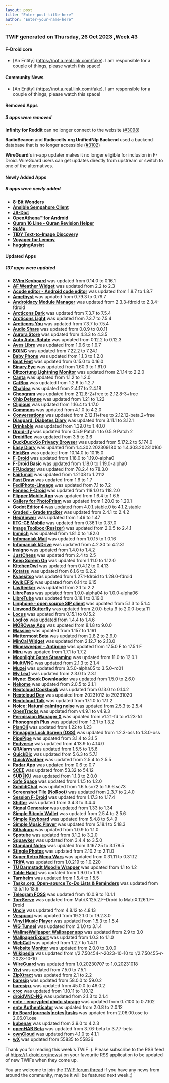 ```yaml
---
layout: post
title: "Enter-post-title-here"
author: "Enter-your-name-here"
---
```





### TWIF generated on Thursday, 26 Oct 2023 ,Week 43


#### F-Droid core


* [An Entity] (https://not.a.real.link.com/fake). I am responsible for a couple of things, please watch this space!


#### Community News
* [An Entity] (https://not.a.real.link.com/fake). I am responsible for a couple of things, please watch this space!


#### Removed Apps
##### 3 apps were removed
**Infinity for Reddit** can no longer connect to the website ([#3098](https://gitlab.com/fdroid/fdroiddata/-/issues/3098))

**RadioBeacon** and **Radiocells.org UnifiedNlp Backend** used a backend database that is no longer accessible ([#3102](https://gitlab.com/fdroid/fdroiddata/-/issues/3102))

**WireGuard**'s in-app updater makes it no longer eligible for inclusion in F-Droid. WireGuard users can get updates directly from upstream or switch to one of the alternatives.


#### Newly Added Apps
##### 9 apps were newly added
* **[8-Bit Wonders](https://f-droid.org/packages/de.rainerhock.eightbitwonders)**
* **[Ansible Sempahore Client](https://f-droid.org/packages/org.gsmlg.semaphore)**
* **[JS-Dict](https://f-droid.org/packages/io.github.petlyh.jsdict)**
* **[OpenAthena™ for Android](https://f-droid.org/packages/com.openathena)**
* **[Quran 16 Line - Quran Revision Helper](https://f-droid.org/packages/com.wqar.quran_mem_helper)**
* **[SpMp](https://f-droid.org/packages/com.toasterofbread.spmp)**
* **[TIDY Text-to-Image Discovery](https://f-droid.org/packages/com.slavabarkov.tidy)**
* **[Voyager for Lemmy](https://f-droid.org/packages/app.vger.voyager)**
* **[huggingAssist](https://f-droid.org/packages/org.woheller69.hugassist)**




#### Updated Apps
##### 137 apps were updated
* **[8Vim Keyboard](https://f-droid.org/packages/inc.flide.vi8)** was updated from 0.14.0 to 0.16.1
* **[AF Weather Widget](https://f-droid.org/packages/net.gitsaibot.af)** was updated from 2.2 to 2.3
* **[Acode editor - Android code editor](https://f-droid.org/packages/com.foxdebug.acode)** was updated from 1.8.7 to 1.8.7
* **[Amethyst](https://f-droid.org/packages/com.vitorpamplona.amethyst)** was updated from 0.79.3 to 0.79.7
* **[Androidacy Module Manager](https://f-droid.org/packages/com.fox2code.mmm.fdroid)** was updated from 2.3.3-fdroid to 2.3.4-fdroid
* **[Arcticons Dark](https://f-droid.org/packages/com.donnnno.arcticons)** was updated from 7.3.7 to 7.5.4
* **[Arcticons Light](https://f-droid.org/packages/com.donnnno.arcticons.light)** was updated from 7.3.7 to 7.5.4
* **[Arcticons You](https://f-droid.org/packages/com.donnnno.arcticons.you)** was updated from 7.3.7 to 7.5.4
* **[Audio Share](https://f-droid.org/packages/io.github.mkckr0.audio_share_app)** was updated from 0.0.9 to 0.0.11
* **[Aurora Store](https://f-droid.org/packages/com.aurora.store)** was updated from 4.3.3 to 4.3.5
* **[Auto Auto-Rotate](https://f-droid.org/packages/com.jarsilio.android.autoautorotate)** was updated from 0.12.2 to 0.12.3
* **[Aves Libre](https://f-droid.org/packages/deckers.thibault.aves.libre)** was updated from 1.9.6 to 1.9.7
* **[BOINC](https://f-droid.org/packages/edu.berkeley.boinc)** was updated from 7.22.2 to 7.24.1
* **[Baby Phone](https://f-droid.org/packages/com.serwylo.babyphone)** was updated from 1.1.3 to 1.2.0
* **[Beat Feet](https://f-droid.org/packages/com.serwylo.beatgame)** was updated from 0.15.0 to 0.16.0
* **[Binary Eye](https://f-droid.org/packages/de.markusfisch.android.binaryeye)** was updated from 1.60.3 to 1.61.0
* **[Blitzortung Lightning Monitor](https://f-droid.org/packages/org.blitzortung.android.app)** was updated from 2.1.14 to 2.2.0
* **[Canta](https://f-droid.org/packages/org.samo_lego.canta)** was updated from 1.1.2 to 1.2.0
* **[CatBox](https://f-droid.org/packages/moe.cb4a)** was updated from 1.2.6 to 1.2.7
* **[Chaldea](https://f-droid.org/packages/cc.narumi.chaldea.fdroid)** was updated from 2.4.17 to 2.4.18
* **[Cheogram](https://f-droid.org/packages/com.cheogram.android)** was updated from 2.12.8-2+free to 2.12.8-3+free
* **[Chip Defense](https://f-droid.org/packages/de.chadenas.cpudefense)** was updated from 1.21 to 1.22
* **[Clipious](https://f-droid.org/packages/com.github.lamarios.clipious)** was updated from 1.16.4 to 1.17.0
* **[Commons](https://f-droid.org/packages/fr.free.nrw.commons)** was updated from 4.1.0 to 4.2.0
* **[Conversations](https://f-droid.org/packages/eu.siacs.conversations)** was updated from 2.12.11+free to 2.12.12-beta.2+free
* **[Diaguard: Diabetes Diary](https://f-droid.org/packages/com.faltenreich.diaguard)** was updated from 3.11.1 to 3.12.1
* **[Drinkable](https://f-droid.org/packages/com.moimob.drinkable)** was updated from 1.39.0 to 1.40.0
* **[Droid-ify](https://f-droid.org/packages/com.looker.droidify)** was updated from 0.5.9 Patch 1 to 0.5.9 Patch 2
* **[DroidRec](https://f-droid.org/packages/com.yakovlevegor.DroidRec)** was updated from 3.5 to 3.6
* **[DuckDuckGo Privacy Browser](https://f-droid.org/packages/com.duckduckgo.mobile.android)** was updated from 5.172.2 to 5.174.0
* **[Easy Diary](https://f-droid.org/packages/me.blog.korn123.easydiary)** was updated from 1.4.302.202309180 to 1.4.303.202310160
* **[EinkBro](https://f-droid.org/packages/info.plateaukao.einkbro)** was updated from 10.14.0 to 10.15.0
* **[F-Droid](https://f-droid.org/packages/org.fdroid.fdroid)** was updated from 1.18.0 to 1.19.0-alpha0
* **[F-Droid Basic](https://f-droid.org/packages/org.fdroid.basic)** was updated from 1.18.0 to 1.19.0-alpha0
* **[FFUpdater](https://f-droid.org/packages/de.marmaro.krt.ffupdater)** was updated from 78.2.4 to 78.3.0
* **[FairEmail](https://f-droid.org/packages/eu.faircode.email)** was updated from 1.2108 to 1.2112
* **[Fast Draw](https://f-droid.org/packages/peterfajdiga.fastdraw)** was updated from 1.6 to 1.7
* **[FediPhoto-Lineage](https://f-droid.org/packages/com.fediphoto.lineage)** was updated from 7.1 to 7.2
* **[Fennec F-Droid](https://f-droid.org/packages/org.mozilla.fennec_fdroid)** was updated from 118.1.0 to 118.2.0
* **[Flipper Mobile App](https://f-droid.org/packages/com.flipperdevices.app)** was updated from 1.6.4 to 1.6.5
* **[Gallery for PhotoPrism](https://f-droid.org/packages/ua.com.radiokot.photoprism)** was updated from 1.20.0 to 1.20.1
* **[Godot Editor 4](https://f-droid.org/packages/org.godotengine.editor.v4)** was updated from 4.0.1.stable.0 to 4.1.2.stable
* **[Graded - Grade tracker](https://f-droid.org/packages/com.NightDreamGames.Grade.ly)** was updated from 2.4.1 to 2.4.2
* **[HexViewer](https://f-droid.org/packages/fr.ralala.hexviewer)** was updated from 1.46 to 1.47
* **[IITC-CE Mobile](https://f-droid.org/packages/org.exarhteam.iitc_mobile)** was updated from 0.36.1 to 0.37.0
* **[Image Toolbox (Resizer)](https://f-droid.org/packages/ru.tech.imageresizershrinker)** was updated from 2.0.5 to 2.4.1
* **[Immich](https://f-droid.org/packages/app.alextran.immich)** was updated from 1.81.0 to 1.82.0
* **[Infomaniak Mail](https://f-droid.org/packages/com.infomaniak.mail)** was updated from 1.0.15 to 1.0.16
* **[Infomaniak kDrive](https://f-droid.org/packages/com.infomaniak.drive)** was updated from 4.2.30 to 4.2.31
* **[Insigno](https://f-droid.org/packages/org.mindshub.insigno)** was updated from 1.4.0 to 1.4.2
* **[JustChess](https://f-droid.org/packages/com.alaskalinuxuser.justchess)** was updated from 2.4 to 2.5
* **[Keep Screen On](https://f-droid.org/packages/com.elasticrock.keepscreenon)** was updated from 1.11.0 to 1.12.0
* **[KitchenOwl](https://f-droid.org/packages/com.tombursch.kitchenowl)** was updated from 0.4.12 to 0.4.13
* **[Kotatsu](https://f-droid.org/packages/org.koitharu.kotatsu)** was updated from 6.1.6 to 6.2.2
* **[Kvaesitso](https://f-droid.org/packages/de.mm20.launcher2.release)** was updated from 1.27.1-fdroid to 1.28.0-fdroid
* **[Kwik EFIS](https://f-droid.org/packages/player.efis.pfd)** was updated from 6.14 to 6.15
* **[LavSeeker](https://f-droid.org/packages/org.woheller69.lavatories)** was updated from 2.1 to 2.2
* **[LibrePass](https://f-droid.org/packages/dev.medzik.librepass.android)** was updated from 1.0.0-alpha04 to 1.0.0-alpha06
* **[LibreTube](https://f-droid.org/packages/com.github.libretube)** was updated from 0.18.1 to 0.19.0
* **[Linphone - open source SIP client](https://f-droid.org/packages/org.linphone)** was updated from 5.1.3 to 5.1.4
* **[Linwood Butterfly](https://f-droid.org/packages/dev.linwood.butterfly.nightly)** was updated from 2.0.0-beta.9 to 2.0.0-beta.11
* **[Locus](https://f-droid.org/packages/app.myzel394.locus)** was updated from 0.15.1 to 0.15.2
* **[LogFox](https://f-droid.org/packages/com.f0x1d.logfox)** was updated from 1.4.4 to 1.4.6
* **[MOROway App](https://f-droid.org/packages/de.moroway.oc)** was updated from 8.1.8 to 9.0.0
* **[Massive](https://f-droid.org/packages/com.massive)** was updated from 1.157 to 1.161
* **[Mattermost Beta](https://f-droid.org/packages/com.mattermost.rnbeta)** was updated from 2.8.2 to 2.9.0
* **[MinCal Widget](https://f-droid.org/packages/cat.mvmike.minimalcalendarwidget)** was updated from 2.12.7 to 2.13.0
* **[Minesweeper - Antimine](https://f-droid.org/packages/dev.lucanlm.antimine)** was updated from 17.5.0 F to 17.5.1 F
* **[Miru](https://f-droid.org/packages/miru.miaomint)** was updated from 1.7.1 to 1.7.2
* **[Moonlight Game Streaming](https://f-droid.org/packages/com.limelight)** was updated from 11.0 to 12.0.1
* **[MultiVNC](https://f-droid.org/packages/com.coboltforge.dontmind.multivnc)** was updated from 2.1.3 to 2.1.4
* **[Muzei](https://f-droid.org/packages/net.nurik.roman.muzei)** was updated from 3.5.0-alpha05 to 3.5.0-rc01
* **[My Leaf](https://f-droid.org/packages/dk.kjeldsen.carwingsflutter)** was updated from 2.3.0 to 2.3.1
* **[Myne: Ebook Downloader](https://f-droid.org/packages/com.starry.myne)** was updated from 1.5.0 to 2.6.0
* **[Nekome](https://f-droid.org/packages/com.chesire.nekome)** was updated from 2.0.5 to 2.1.1
* **[Nextcloud Cookbook](https://f-droid.org/packages/de.lukasneugebauer.nextcloudcookbook)** was updated from 0.13.0 to 0.14.2
* **[Nextcloud Dev](https://f-droid.org/packages/com.nextcloud.android.beta)** was updated from 20231012 to 20231020
* **[Nextcloud Talk](https://f-droid.org/packages/com.nextcloud.talk2)** was updated from 17.1.0 to 17.1.2
* **[Noice: Natural calming noise](https://f-droid.org/packages/com.github.ashutoshgngwr.noice)** was updated from 2.5.3 to 2.5.4
* **[OpenTracks](https://f-droid.org/packages/de.dennisguse.opentracks)** was updated from v4.9.1 to v4.9.3
* **[Permission Manager X](https://f-droid.org/packages/com.mirfatif.permissionmanagerx)** was updated from v1.21-fd to v1.23-fd
* **[Phonograph Plus](https://f-droid.org/packages/player.phonograph.plus)** was updated from 1.3.1 to 1.3.2
* **[PianOli](https://f-droid.org/packages/com.nicobrailo.pianoli)** was updated from 1.22 to 1.23
* **[Pineapple Lock Screen (OSS)](https://f-droid.org/packages/net.blumia.pineapple.lockscreen.oss)** was updated from 1.2.3-oss to 1.3.0-oss
* **[PipePipe](https://f-droid.org/packages/InfinityLoop1309.NewPipeEnhanced)** was updated from 3.1.4 to 3.1.5
* **[Podverse](https://f-droid.org/packages/com.podverse.fdroid)** was updated from 4.13.9 to 4.14.0
* **[QRAlarm](https://f-droid.org/packages/com.sweak.qralarm)** was updated from 1.5.5 to 1.5.6
* **[QuickDic](https://f-droid.org/packages/de.reimardoeffinger.quickdic)** was updated from 5.6.3 to 5.7.1
* **[QuickWeather](https://f-droid.org/packages/com.ominous.quickweather)** was updated from 2.5.4 to 2.5.5
* **[Radar App](https://f-droid.org/packages/org.radar.app)** was updated from 0.6 to 0.7
* **[SCEE](https://f-droid.org/packages/de.westnordost.streetcomplete.expert)** was updated from 53.32 to 54.12
* **[SUD💜KU](https://f-droid.org/packages/com.thesuncat.sudoku)** was updated from 1.1.3 to 2.0.0
* **[Safe Space](https://f-droid.org/packages/org.privacymatters.safespace)** was updated from 1.1.5 to 1.2.0
* **[SchildiChat](https://f-droid.org/packages/de.spiritcroc.riotx)** was updated from 1.6.5.sc72 to 1.6.6.sc73
* **[Screenshot Tile (NoRoot)](https://f-droid.org/packages/com.github.cvzi.screenshottile)** was updated from 2.3.7 to 2.4.0
* **[Session F-Droid](https://f-droid.org/packages/network.loki.messenger.fdroid)** was updated from 1.17.3 to 1.17.4
* **[Shitter](https://f-droid.org/packages/org.nuclearfog.twidda)** was updated from 3.4.3 to 3.4.4
* **[Signal Generator](https://f-droid.org/packages/org.billthefarmer.siggen)** was updated from 1.33 to 1.34
* **[Simple Bitcoin Wallet](https://f-droid.org/packages/com.btcontract.wallet)** was updated from 2.5.4 to 2.5.6
* **[Simple Keyboard](https://f-droid.org/packages/com.simplemobiletools.keyboard)** was updated from 5.4.8 to 5.4.9
* **[Simple Music Player](https://f-droid.org/packages/com.simplemobiletools.musicplayer)** was updated from 5.18.1 to 5.18.3
* **[Sithakuru](https://f-droid.org/packages/kasun.sinhala.keyboard)** was updated from 1.0.9 to 1.1.0
* **[Spotube](https://f-droid.org/packages/oss.krtirtho.spotube)** was updated from 3.1.2 to 3.2.0
* **[Squawker](https://f-droid.org/packages/org.ca.squawker)** was updated from 3.4.4 to 3.5.0
* **[Standard Notes](https://f-droid.org/packages/com.standardnotes)** was updated from 3.167.25 to 3.178.5
* **[Stingle Photos](https://f-droid.org/packages/org.stingle.photos)** was updated from 2.10.2 to 2.11.0
* **[Super Retro Mega Wars](https://f-droid.org/packages/com.serwylo.retrowars)** was updated from 0.31.11 to 0.31.12
* **[TRIfA](https://f-droid.org/packages/com.zoffcc.applications.trifa)** was updated from 1.0.219 to 1.0.220
* **[TU Darmstadt Moodle Wrapper](https://f-droid.org/packages/de.jonasbernard.tudarmstadtmoodlewrapper)** was updated from 1.1 to 1.2
* **[Table Habit](https://f-droid.org/packages/io.github.friesi23.mhabit)** was updated from 1.9.0 to 1.9.1
* **[Tarnhelm](https://f-droid.org/packages/cn.ac.lz233.tarnhelm)** was updated from 1.5.4 to 1.5.5
* **[Tasks.org: Open-source To-Do Lists & Reminders](https://f-droid.org/packages/org.tasks)** was updated from 13.5.1 to 13.6
* **[Telegram FOSS](https://f-droid.org/packages/org.telegram.messenger)** was updated from 10.0.9 to 10.1.1
* **[TorrServe](https://f-droid.org/packages/ru.yourok.torrserve)** was updated from MatriX.125.2.F-Droid to MatriX.126.1.F-Droid
* **[Unciv](https://f-droid.org/packages/com.unciv.app)** was updated from 4.8.12 to 4.8.13
* **[Vespucci](https://f-droid.org/packages/de.blau.android)** was updated from 19.2.1.0 to 19.2.3.0
* **[Vinyl Music Player](https://f-droid.org/packages/com.poupa.vinylmusicplayer)** was updated from 1.5.3 to 1.5.4
* **[WG Tunnel](https://f-droid.org/packages/com.zaneschepke.wireguardautotunnel)** was updated from 3.1.0 to 3.1.4
* **[WallmeWallpaper:Wallpaper app](https://f-droid.org/packages/com.alaory.wallmewallpaper)** was updated from 2.9 to 3.0
* **[WallpaperExport](https://f-droid.org/packages/com.github.cvzi.wallpaperexport)** was updated from 1.0.3 to 1.1.0
* **[WebCall](https://f-droid.org/packages/timur.webcall.callee)** was updated from 1.2.7 to 1.4.11
* **[Website Monitor](https://f-droid.org/packages/com.manimarank.websitemonitor)** was updated from 2.0.0 to 3.0.0
* **[Wikipedia](https://f-droid.org/packages/org.wikipedia)** was updated from r/2.7.50454-r-2023-10-10 to r/2.7.50455-r-2023-10-10
* **[WireGuard](https://f-droid.org/packages/com.wireguard.android)** was updated from 1.0.20230707 to 1.0.20231018
* **[Yivi](https://f-droid.org/packages/org.irmacard.cardemu)** was updated from 7.5.0 to 7.5.1
* **[ZipXtract](https://f-droid.org/packages/com.wirelessalien.zipxtract)** was updated from 2.1 to 2.2
* **[baresip](https://f-droid.org/packages/com.tutpro.baresip)** was updated from 58.0.0 to 59.0.2
* **[baresip+](https://f-droid.org/packages/com.tutpro.baresip.plus)** was updated from 45.0.0 to 46.0.2
* **[croc](https://f-droid.org/packages/com.github.howeyc.crocgui)** was updated from 1.10.11 to 1.10.12
* **[droidVNC-NG](https://f-droid.org/packages/net.christianbeier.droidvnc_ng)** was updated from 2.1.3 to 2.1.4
* **[ente - encrypted photo storage](https://f-droid.org/packages/io.ente.photos.fdroid)** was updated from 0.7.100 to 0.7.102
* **[ente Authenticator](https://f-droid.org/packages/io.ente.auth)** was updated from 2.0.8 to 2.0.12
* **[jtx Board journals|notes|tasks](https://f-droid.org/packages/at.techbee.jtx)** was updated from 2.06.00.ose to 2.06.01.ose
* **[kubenav](https://f-droid.org/packages/io.kubenav.kubenav)** was updated from 3.9.0 to 4.2.3
* **[openHAB Beta](https://f-droid.org/packages/org.openhab.habdroid.beta)** was updated from 3.7.6-beta to 3.7.7-beta
* **[ownCloud](https://f-droid.org/packages/com.owncloud.android)** was updated from 4.1.0 to 4.1.1
* **[wX](https://f-droid.org/packages/joshuatee.wx)** was updated from 55835 to 55836


Thank you for reading this week's TWIF :).
Please subscribe to the RSS feed at https://f-droid.org/news/ on your favourite RSS application to be updated of new TWIFs when they come up.


You are welcome to join the [TWIF forum thread](https://forum.f-droid.org/t/new-twif-submission-thread/23546) if you have any news from around the community, maybe it will be featured next week.;)


